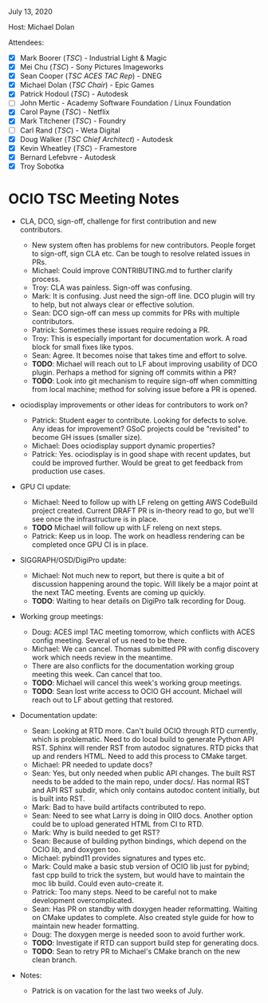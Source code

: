 <!-- SPDX-License-Identifier: CC-BY-4.0 -->
<!-- Copyright Contributors to the OpenColorIO Project. -->

July 13, 2020

Host: Michael Dolan

Attendees:
  * [X] Mark Boorer (_TSC_) - Industrial Light & Magic
  * [X] Mei Chu (_TSC_) - Sony Pictures Imageworks
  * [X] Sean Cooper (_TSC ACES TAC Rep_) - DNEG
  * [X] Michael Dolan (_TSC Chair_) - Epic Games
  * [X] Patrick Hodoul (_TSC_) - Autodesk
  * [ ] John Mertic - Academy Software Foundation / Linux Foundation
  * [X] Carol Payne (_TSC_) - Netflix
  * [X] Mark Titchener (_TSC_) - Foundry
  * [ ] Carl Rand (_TSC_) - Weta Digital
  * [X] Doug Walker (_TSC Chief Architect_) - Autodesk
  * [X] Kevin Wheatley (_TSC_) - Framestore
  * [X] Bernard Lefebvre - Autodesk
  * [X] Troy Sobotka

# **OCIO TSC Meeting Notes**

* CLA, DCO, sign-off, challenge for first contribution and new contributors.
    - New system often has problems for new contributors. People forget to 
      sign-off, sign CLA etc. Can be tough to resolve related issues in PRs.
    - Michael: Could improve CONTRIBUTING.md to further clarify process.
    - Troy: CLA was painless. Sign-off was confusing.
    - Mark: It is confusing. Just need the sign-off line. DCO plugin will try 
      to help, but not always clear or effective solution.
    - Sean: DCO sign-off can mess up commits for PRs with multiple 
      contributors.
    - Patrick: Sometimes these issues require redoing a PR.
    - Troy: This is especially important for documentation work. A road block 
      for small fixes like typos.
    - Sean: Agree. It becomes noise that takes time and effort to solve.
    - **TODO**: Michael will reach out to LF about improving usability of DCO 
      plugin. Perhaps a method for signing off commits within a PR?
    - **TODO**: Look into git mechanism to require sign-off when committing 
      from local machine; method for solving issue before a PR is opened.

* ociodisplay improvements or other ideas for contributors to work on?
    - Patrick: Student eager to contribute. Looking for defects to solve. Any 
      ideas for improvement? GSoC projects could be "revisited" to become GH
      issues (smaller size).
    - Michael: Does ociodisplay support dynamic properties?
    - Patrick: Yes. ociodisplay is in good shape with recent updates, but could 
      be improved further. Would be great to get feedback from production use
      cases.

* GPU CI update:
    - Michael: Need to follow up with LF releng on getting AWS CodeBuild 
      project created. Current DRAFT PR is in-theory read to go, but we'll see
      once the infrastructure is in place.
    - **TODO** Michael will follow up with LF releng on next steps.
    - Patrick: Keep us in loop. The work on headless rendering can be completed 
      once GPU CI is in place.

* SIGGRAPH/OSD/DigiPro update:
    - Michael: Not much new to report, but there is quite a bit of discussion 
      happening around the topic. Will likely be a major point at the next TAC
      meeting. Events are coming up quickly.
    - **TODO**: Waiting to hear details on DigiPro talk recording for Doug.

* Working group meetings:
  - Doug: ACES impl TAC meeting tomorrow, which conflicts with ACES config 
    meeting. Several of us need to be there.
  - Michael: We can cancel. Thomas submitted PR with config discovery work 
    which needs review in the meantime.
  - There are also conflicts for the documentation working group meeting this 
    week. Can cancel that too.
  - **TODO**: Michael will cancel this week's working group meetings.
  - **TODO**: Sean lost write access to OCIO GH account. Michael will reach out 
    to LF about getting that restored.

* Documentation update:
  - Sean: Looking at RTD more. Can't build OCIO through RTD currently, which is 
    problematic. Need to do local build to generate Python API RST. Sphinx will 
    render RST from autodoc signatures. RTD picks that up and renders HTML. 
    Need to add this process to CMake target.
  - Michael: PR needed to update docs?
  - Sean: Yes, but only needed when public API changes. The built RST needs to 
    be added to the main repo, under docs/. Has normal RST and API RST subdir, 
    which only contains autodoc content initially, but is built into RST.
  - Mark: Bad to have build artifacts contributed to repo.
  - Sean: Need to see what Larry is doing in OIIO docs. Another option could be 
    to upload generated HTML from CI to RTD.
  - Mark: Why is build needed to get RST? 
  - Sean: Because of building python bindings, which depend on the OCIO lib, 
    and doxygen too.
  - Michael: pybind11 provides signatures and types etc.
  - Mark: Could make a basic stub version of OCIO lib just for pybind; fast cpp 
    build to trick the system, but would have to maintain the moc lib build. 
    Could even auto-create it.
  - Patrick: Too many steps. Need to be careful not to make development 
    overcomplicated.
  - Sean: Has PR on standby with doxygen header reformatting. Waiting on CMake 
    updates to complete. Also created style guide for how to maintain new 
    header formatting.
  - Doug: The doxygen merge is needed soon to avoid further work.
  - **TODO**: Investigate if RTD can support build step for generating docs.
  - **TODO**: Sean to retry PR to Michael's CMake branch on the new clean 
    branch.
    
* Notes:
    - Patrick is on vacation for the last two weeks of July.
